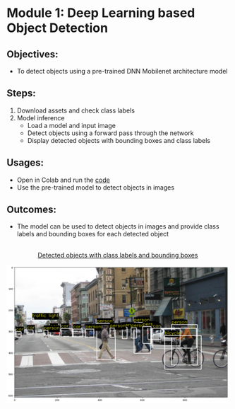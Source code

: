# Module 1: Deep Learning based Object Detection

## Objectives:
- To detect objects using a pre-trained DNN Mobilenet architecture model

## Steps:
1. Download assets and check class labels
2. Model inference
    - Load a model and input image
    - Detect objects using a forward pass through the network
    - Display detected objects with bounding boxes and class labels

## Usages:
- Open in Colab and run the [code](https://colab.research.google.com/github/OCR-tech/OCR-tech/blob/main/M1_Deep_Learning_based_Object_Detection/Module_1_Deep_Learning_based_Object_Detection.ipynb)
- Use the pre-trained model to detect objects in images

## Outcomes:
- The model can be used to detect objects in images and provide class labels and bounding boxes for each detected object
<br><br>

<p align="center" style="text-decoration: underline;">Detected objects with class labels and bounding boxes</p>

![Alt text](https://github.com/OCR-tech/OCR-tech/blob/main/docs/img/module_cv1a.png)
<br>